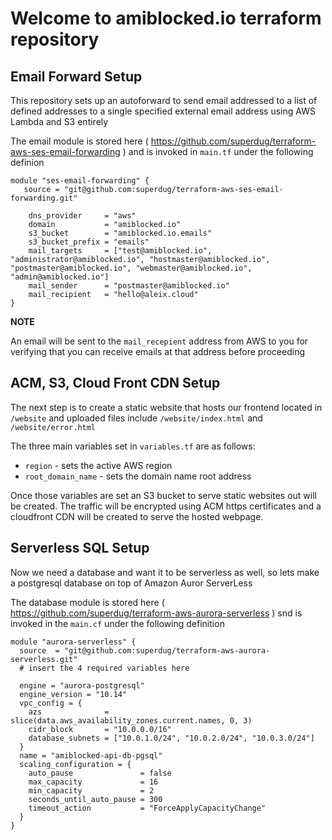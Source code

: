 # Welcome to amiblocked.io terraform repository

## Email Forward Setup

This repository sets up an autoforward to send email addressed to a list of defined addresses to a single specified external email address using AWS Lambda and S3 entirely

The email module is stored here ( https://github.com/superdug/terraform-aws-ses-email-forwarding ) and is invoked in `main.tf` under the following definion

```
module "ses-email-forwarding" {
   source = "git@github.com:superdug/terraform-aws-ses-email-forwarding.git"

    dns_provider     = "aws"
    domain           = "amiblocked.io"
    s3_bucket        = "amiblocked.io.emails"
    s3_bucket_prefix = "emails"
    mail_targets     = ["test@amiblocked.io", "administrator@amiblocked.io", "hostmaster@amiblocked.io", "postmaster@amiblocked.io", "webmaster@amiblocked.io", "admin@amiblocked.io"]
    mail_sender      = "postmaster@amiblocked.io"
    mail_recipient   = "hello@aleix.cloud"
}
```
**NOTE**

An email will be sent to the `mail_recepient` address from AWS to you for verifying that you can receive emails at that address before proceeding


## ACM, S3, Cloud Front CDN Setup

The next step is to create a static website that hosts our frontend located in `/website` and uploaded files include `/website/index.html` and `/website/error.html`

The three main variables set in `variables.tf` are as follows:

* `region` - sets the active AWS region
* `root_domain_name` - sets the domain name root address

Once those variables are set an S3 bucket to serve static websites out will be created.  The traffic will be encrypted using ACM https certificates and a cloudfront CDN will be created to serve the hosted webpage.

## Serverless SQL Setup

Now we need a database and want it to be serverless as well, so lets make a postgresql database on top of Amazon Auror ServerLess 

The database module is stored here ( https://github.com/superdug/terraform-aws-aurora-serverless ) snd is invoked in the `main.cf` under the following definition

```
module "aurora-serverless" {
  source  = "git@github.com:superdug/terraform-aws-aurora-serverless.git"
  # insert the 4 required variables here

  engine = "aurora-postgresql"
  engine_version = "10.14"
  vpc_config = {
    azs              = slice(data.aws_availability_zones.current.names, 0, 3)
    cidr_block       = "10.0.0.0/16"
    database_subnets = ["10.0.1.0/24", "10.0.2.0/24", "10.0.3.0/24"]
  }
  name = "amiblocked-api-db-pgsql"
  scaling_configuration = {
    auto_pause               = false
    max_capacity             = 16
    min_capacity             = 2
    seconds_until_auto_pause = 300
    timeout_action           = "ForceApplyCapacityChange"
  }
}
```

